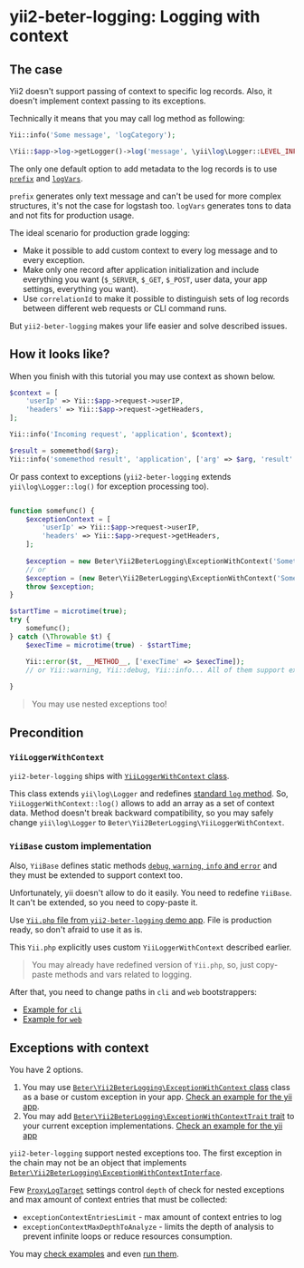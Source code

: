 # yii2-beter-logging: Logging with context

## The case

Yii2 doesn't support passing of context to specific log records. Also, it doesn't implement context passing to its
exceptions.

Technically it means that you may call log method as following:

```php
Yii::info('Some message', 'logCategory');

\Yii::$app->log->getLogger()->log('message', \yii\log\Logger::LEVEL_INFO, 'logCategory');
```

The only one default option to add metadata to the log records is to use
[`prefix`](https://www.yiiframework.com/doc/api/2.0/yii-log-target#$prefix-detail) and
[`logVars`](https://www.yiiframework.com/doc/api/2.0/yii-log-target#$logVars-detail).

`prefix` generates only text message and can't be used for more complex structures, it's not the case for logstash too.
`logVars` generates tons to data and not fits for production usage.

The ideal scenario for production grade logging:
* Make it possible to add custom context to every log message and to every exception.
* Make only one record after application initialization and include everything you want
(`$_SERVER`, `$_GET`, `$_POST`, user data, your app settings, everything you want).
* Use `correlationId` to make it possible to distinguish sets of log records between different web requests or CLI
command runs.

But `yii2-beter-logging` makes your life easier and solve described issues.

## How it looks like?

When you finish with this tutorial you may use context as shown below.

```php
$context = [
    'userIp' => Yii::$app->request->userIP,
    'headers' => Yii::$app->request->getHeaders,
];

Yii::info('Incoming request', 'application', $context);

$result = somemethod($arg);
Yii::info('somemethod result', 'application', ['arg' => $arg, 'result' => $result]);
```

Or pass context to exceptions (`yii2-beter-logging` extends `yii\log\Logger::log()` for exception processing too).

```php

function somefunc() {
    $exceptionContext = [
        'userIp' => Yii::$app->request->userIP,
        'headers' => Yii::$app->request->getHeaders,
    ];
    
    $exception = new Beter\Yii2BeterLogging\ExceptionWithContext('Something went wrong', 0, null, $exceptionContext);
    // or
    $exception = (new Beter\Yii2BeterLogging\ExceptionWithContext('Something went wrong'))->setContext($exceptionContext);
    throw $exception;
}

$startTime = microtime(true);
try {
    somefunc();
} catch (\Throwable $t) {
    $execTime = microtime(true) - $startTime;

    Yii::error($t, __METHOD__, ['execTime' => $execTime]);
    // or Yii::warning, Yii::debug, Yii::info... All of them support exceptions. 
    
}
```

> You may use nested exceptions too!

## Precondition

### `YiiLoggerWithContext`

`yii2-beter-logging` ships with
[`YiiLoggerWithContext` class](https://github.com/BETER-CO/yii2-beter-logging/blob/master/src/YiiLoggerWithContext.php).

This class extends `yii\log\Logger` and redefines
[standard `log` method](https://www.yiiframework.com/doc/api/2.0/yii-log-logger#log()-detail). So,
`YiiLoggerWithContext::log()` allows to add an array as a set of context data. Method doesn't break backward
compatibility, so you may safely change `yii\log\Logger` to `Beter\Yii2BeterLogging\YiiLoggerWithContext`.

### `YiiBase` custom implementation

Also, `YiiBase` defines static methods
[`debug`, `warning`, `info` and `error`](https://www.yiiframework.com/doc/api/2.0/yii-baseyii) and they must be
extended to support context too.

Unfortunately, yii doesn't allow to do it easily. You need to redefine `YiiBase`. It can't be extended, so you need to
copy-paste it.

Use [`Yii.php` file from `yii2-beter-logging` demo app](https://github.com/BETER-CO/yii2-beter-logging/blob/master/deploy/data/php/root/var/www/html/Yii.php).
File is production ready, so don't afraid to use it as is.

This `Yii.php` explicitly uses custom `YiiLoggerWithContext` described earlier.

> You may already have redefined version of `Yii.php`, so, just copy-paste methods and vars related to logging.

After that, you need to change paths in `cli` and `web` bootstrappers:
* [Example for `cli`](https://github.com/BETER-CO/yii2-beter-logging/blob/master/deploy/data/php/root/var/www/html/yii#L15)
* [Example for `web`](https://github.com/BETER-CO/yii2-beter-logging/blob/master/deploy/data/php/root/var/www/html/web/index.php#L8)

## Exceptions with context

You have 2 options.
1. You may use [`Beter\Yii2BeterLogging\ExceptionWithContext` class](https://github.com/BETER-CO/yii2-beter-logging/blob/master/src/ExceptionWithContext.php)
class as a base or custom exception in your app.
[Check an example for the yii app](https://github.com/BETER-CO/yii2-beter-logging/blob/master/deploy/data/php/root/var/www/html/exception/ExceptionWithContext.php).
2. You may add [`Beter\Yii2BeterLogging\ExceptionWithContextTrait` trait](https://github.com/BETER-CO/yii2-beter-logging/blob/master/src/ExceptionWithContextTrait.php)
to your current exception implementations.
[Check an example for the yii app](https://github.com/BETER-CO/yii2-beter-logging/blob/master/deploy/data/php/root/var/www/html/exception/ExceptionWithTrait.php)

`yii2-beter-logging` support nested exceptions too. The first exception in the chain may not be an object that
implements [`Beter\Yii2BeterLogging\ExceptionWithContextInterface`](https://github.com/BETER-CO/yii2-beter-logging/blob/master/src/ExceptionWithContextInterface.php).

Few [`ProxyLogTarget`](https://github.com/BETER-CO/yii2-beter-logging/blob/master/src/ProxyLogTarget.php) settings
control `depth` of check for nested exceptions and max amount of context entries that must be collected:
* `exceptionContextEntriesLimit` - max amount of context entries to log
* `exceptionContextMaxDepthToAnalyze` - limits the depth of analysis to prevent infinite loops or reduce resources consumption.

You may
[check examples](https://github.com/BETER-CO/yii2-beter-logging/blob/master/deploy/data/php/root/var/www/html/commands/BeterLoggingController.php#L222)
and even [run them](development-and-testing.md).
